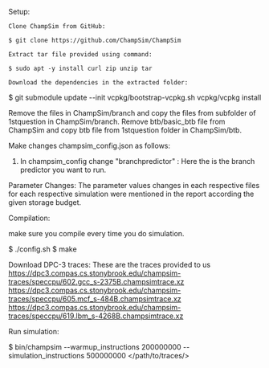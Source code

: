 Setup:

    Clone ChampSim from GitHub:

    $ git clone https://github.com/ChampSim/ChampSim

    Extract tar file provided using command:

    $ sudo apt -y install curl zip unzip tar 

    Download the dependencies in the extracted folder:

   $ git submodule update --init
     vcpkg/bootstrap-vcpkg.sh
     vcpkg/vcpkg install

   Remove the files in ChampSim/branch and copy the files from subfolder of 1stquestion in ChampSim/branch.
   Remove btb/basic_btb file from ChampSim and copy btb file from 1stquestion folder in ChampSim/btb. 

   Make changes champsim_config.json as follows:

   1) In champsim_config
      change "branchpredictor" : <predictor> 
      Here the <predictor> is the branch predictor you want to run.
   
   
Parameter Changes:
  The parameter values changes in each respective files for each respective simulation were mentioned in the report according the given storage budget. 



Compilation:

  make sure you compile every time you do simulation.

  $ ./config.sh <configuration file>
  $ make 

Download DPC-3 traces:
  These are the traces provided to us
  https://dpc3.compas.cs.stonybrook.edu/champsim-traces/speccpu/602.gcc_s-2375B.champsimtrace.xz
  https://dpc3.compas.cs.stonybrook.edu/champsim-traces/speccpu/605.mcf_s-484B.champsimtrace.xz
  https://dpc3.compas.cs.stonybrook.edu/champsim-traces/speccpu/619.lbm_s-4268B.champsimtrace.xz

Run simulation:
 
 $ bin/champsim --warmup_instructions 200000000 --simulation_instructions 500000000 </path/to/traces/>




